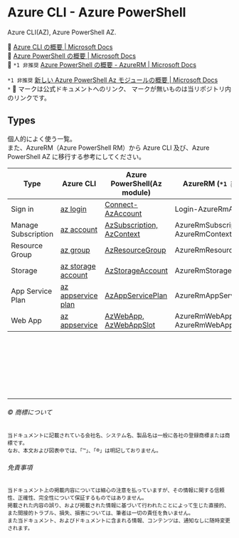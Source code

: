 # Azure CLI - Azure PowerShell

Azure CLI(AZ), Azure PowerShell AZ.  

:link: [Azure CLI の概要 | Microsoft Docs](https://docs.microsoft.com/ja-jp/cli/azure/)  
:link: [Azure PowerShell の概要 | Microsoft Docs](https://docs.microsoft.com/ja-jp/powershell/azure)  
:link: ``*1 非推奨`` [Azure PowerShell の概要 - AzureRM | Microsoft Docs](https://docs.microsoft.com/ja-jp/powershell/azure/azurerm/overview)  


``*1 非推奨`` [新しい Azure PowerShell Az モジュールの概要 | Microsoft Docs](https://docs.microsoft.com/ja-jp/powershell/azure/new-azureps-module-az?view=azps-4.6.1)  
``*`` :link: マークは公式ドキュメントへのリンク、 マークが無いものは当リポジトリ内のリンクです。  

## Types

個人的によく使う一覧。   
また、AzureRM（Azure PowerShell RM）から Azure CLI 及び、Azure PowerShell AZ に移行する参考にしてください。  

| Type                | Azure CLI                                   | Azure PowerShell(Az module)                           | AzureRM (``*1 非推奨``)
| --------------------| ------------------------------------------- | ----------------------------------------------------- | -----------------------------------
| Sign in             | [az login](login/az.md)                     | [Connect-AzAccount](login/az-powershell.md)           | Login-AzureRmAccount
| Manage Subscription | [az account](account/az.md)                 | [AzSubscription, AzContext](account/az-powershell.md) | AzureRmSubscription, AzureRmContext
| Resource Group      | [az group](group/az.md)                     | [AzResourceGroup](group/az-powershell.md)             | AzureRmResourceGroup
| Storage             | [az storage account](storage/az.md)         | [AzStorageAccount](storage/az-powershell.md)          | AzureRmStorageAccount 
| App Service Plan    | [az appservice plan](appservice-plan/az.md) | [AzAppServicePlan](appservice-plan/az-powershell.md)  | AzureRmAppServicePlan
| Web App             | [az appservice](webapp/az.md)               | [AzWebApp, AzWebAppSlot](webapp/az-powershell.md)     | AzureRmWebApp, AzureRmWebAppSlot




















　  
　  
　  
　  
　  
　  

* * *

###### :copyright: 商標について

<sup>当ドキュメントに記載されている会社名、システム名、製品名は一般に各社の登録商標または商標です。</sup>  
<sup>なお、本文および図表中では、「™」、「®」は明記しておりません。</sup>  

###### 免責事項  
<sup>当ドキュメント上の掲載内容については細心の注意を払っていますが、その情報に関する信頼性、正確性、完全性について保証するものではありません。</sup>  
<sup>掲載された内容の誤り、および掲載された情報に基づいて行われたことによって生じた直接的、また間接的トラブル、損失、損害については、筆者は一切の責任を負いません。</sup>  
<sup>また当ドキュメント、およびドキュメントに含まれる情報、コンテンツは、通知なしに随時変更されます。</sup>  